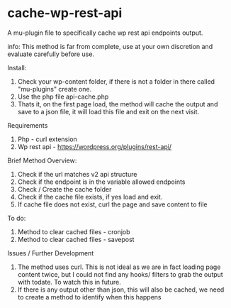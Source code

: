 # cache-wp-rest-api
A mu-plugin file to specifically cache wp rest api endpoints output. 


info: This method is far from complete, use at your own discretion and evaluate carefully before use. 

Install:
1. Check your wp-content folder, if there is not a folder in there called "mu-plugins" create one. 
2. Use the php file api-cache.php
3. Thats it, on the first page load, the method will cache the output and save to a json file, it will load this file and exit on the next visit.

Requirements
1. Php - curl extension
2. Wp rest api - https://wordpress.org/plugins/rest-api/

Brief Method Overview:
1. Check if the url matches v2 api structure
2. Check if the endpoint is in the variable allowed endpoints 
3. Check / Create the cache folder
4. Check if the cache file exists, if yes load and exit.
5. If cache file does not exist, curl the page and save content to file

To do:
1. Method to clear cached files - cronjob
2. Method to clear cached files - savepost

Issues / Further Development
1. The method uses curl. This is not ideal as we are in fact loading page content twice, but I could not find any hooks/ filters to grab the output with todate. To watch this in future. 
2. If there is any output other than json, this will also be cached, we need to create a method to identify when this happens
